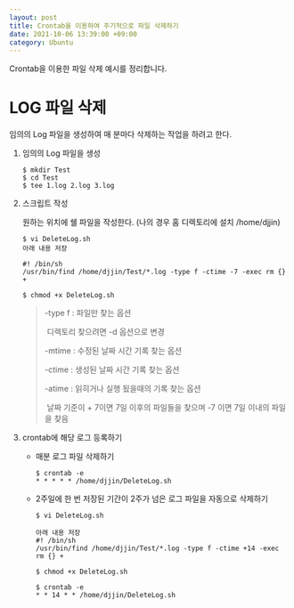 ```yaml
---
layout: post
title: Crontab을 이용하여 주기적으로 파일 삭제하기
date: 2021-10-06 13:39:00 +09:00
category: Ubuntu
---
```

Crontab을 이용한 파일 삭제 예시를 정리합니다.

# LOG 파일 삭제

임의의 Log 파일을 생성하여 매 분마다 삭제하는 작업을 하려고 한다.

1. 임의의 Log 파일을 생성

   ~~~
   $ mkdir Test
   $ cd Test
   $ tee 1.log 2.log 3.log
   ~~~

2. 스크립트 작성

   원하는 위치에 쉘 파일을 작성한다. (나의 경우 홈 디렉토리에 설치 /home/djjin)

   ~~~
   $ vi DeleteLog.sh
   아래 내용 저장
   
   #! /bin/sh
   /usr/bin/find /home/djjin/Test/*.log -type f -ctime -7 -exec rm {} +
   
   $ chmod +x DeleteLog.sh
   ~~~

   > -type f : 파일만 찾는 옵션
   >
   > ​			  디렉토리 찾으려면 -d 옵션으로 변경
   >
   > -mtime : 수정된 날짜 시간 기록 찾는 옵션
   >
   > -ctime : 생성된 날짜 시간 기록 찾는 옵션
   >
   > -atime : 읽히거나 실행 됬을때의 기록 찾는 옵션
   >
   > ​			  날짜 기준이 + 7이면 7일 이후의 파일들을 찾으며 -7 이면 7일 이내의 파일을 찾음

3. crontab에 해당 로그 등록하기

   - 매분 로그 파일 삭제하기

     ~~~
     $ crontab -e
     * * * * * /home/djjin/DeleteLog.sh
     ~~~

   - 2주일에 한 번 저장된 기간이 2주가 넘은 로그 파일을 자동으로 삭제하기

     ~~~
     $ vi DeleteLog.sh
     
     아래 내용 저장
     #! /bin/sh
     /usr/bin/find /home/djjin/Test/*.log -type f -ctime +14 -exec rm {} +
     
     $ chmod +x DeleteLog.sh
     
     $ crontab -e
     * * 14 * * /home/djjin/DeleteLog.sh 
     ~~~

   
